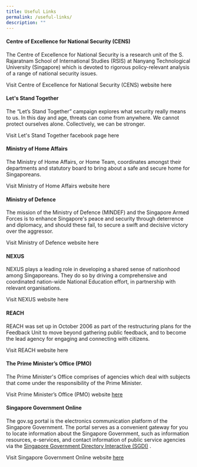```yaml
---
title: Useful Links
permalink: /useful-links/
description: ""
---
```

#### Centre of Excellence for National Security (CENS)
The Centre of Excellence for National Security is a research unit of the S. Rajaratnam School of International Studies (RSIS) at Nanyang Technological University (Singapore) which is devoted to rigorous policy-relevant analysis of a range of national security issues.

Visit Centre of Excellence for National Security (CENS) website here 

#### Let's Stand Together
The “Let’s Stand Together” campaign explores what security really means to us. In this day and age, threats can come from anywhere. We cannot protect ourselves alone. Collectively, we can be stronger.

Visit Let's Stand Together facebook page here 

#### Ministry of Home Affairs
The Ministry of Home Affairs, or Home Team, coordinates amongst their departments and statutory board to bring about a safe and secure home for Singaporeans.

Visit Ministry of Home Affairs website here 

#### Ministry of Defence
The mission of the Ministry of Defence (MINDEF) and the Singapore Armed Forces is to enhance Singapore's peace and security through deterrence and diplomacy, and should these fail, to secure a swift and decisive victory over the aggressor.

Visit Ministry of Defence website here 

#### NEXUS
NEXUS plays a leading role in developing a shared sense of nationhood among Singaporeans. They do so by driving a comprehensive and coordinated nation-wide National Education effort, in partnership with relevant organisations.

Visit NEXUS website here 

#### REACH
REACH was set up in October 2006 as part of the restructuring plans for the Feedback Unit to move beyond gathering public feedback, and to become the lead agency for engaging and connecting with citizens.

Visit REACH website here 

#### The Prime Minister’s Office (PMO)
The Prime Minister's Office comprises of agencies which deal with subjects that come under the responsibility of the Prime Minister.

Visit Prime Minister’s Office (PMO) website [here](http://www.pmo.gov.sg/) 

#### Singapore Government Online
The gov.sg portal is the electronics communication platform of the Singapore Government. The portal serves as a convenient gateway for you to locate information about the Singapore Government, such as information resources, e-services, and contact information of public service agencies via the [Singapore Government Directory Interactive (SGDI)](http://www.sgdi.gov.sg/) .

Visit Singapore Government Online website [here](http://www.gov.sg/)